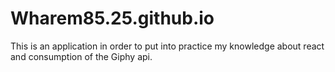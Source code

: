 # Wharem85.25.github.io

This is an application in order to put into practice my knowledge about react and consumption of the Giphy api.
